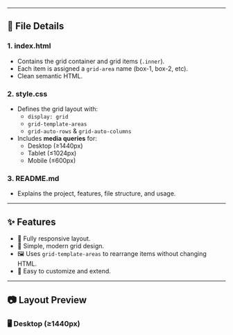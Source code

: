 
---

## 📂 File Details  

### **1. index.html**
- Contains the grid container and grid items (`.inner`).
- Each item is assigned a `grid-area` name (box-1, box-2, etc).
- Clean semantic HTML.

### **2. style.css**
- Defines the grid layout with:
  - `display: grid`
  - `grid-template-areas`
  - `grid-auto-rows` & `grid-auto-columns`
- Includes **media queries** for:
  - Desktop (≥1440px)  
  - Tablet (≤1024px)  
  - Mobile (≤600px)  

### **3. README.md**
- Explains the project, features, file structure, and usage.

---

## ✨ Features
- 📱 Fully responsive layout.  
- 🎨 Simple, modern grid design.  
- 🖼️ Uses `grid-template-areas` to rearrange items without changing HTML.  
- 🧩 Easy to customize and extend.  

---

## 📷 Layout Preview  

### 🖥️ Desktop (≥1440px)
